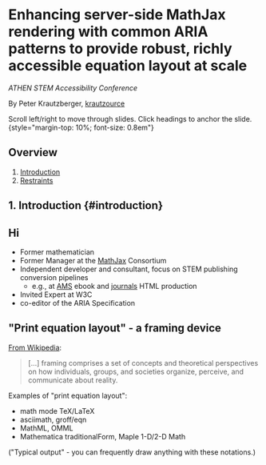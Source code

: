# Enhancing server-side MathJax rendering with common ARIA patterns to provide robust, richly accessible equation layout at scale

*ATHEN STEM Accessibility Conference*

By Peter Krautzberger, [krautzource](https://krautzource.com)

Scroll left/right to move through slides. Click headings to anchor the slide. {style="margin-top: 10%; font-size: 0.8em"}

## Overview

1. [Introduction](#introduction)
2. [Restraints](#restraints)

## 1. Introduction {#introduction}

## Hi

* Former mathematician
* Former Manager at the [MathJax](https://www.mathjax.org) Consortium
* Independent developer and consultant, focus on STEM publishing conversion pipelines
  * e.g., at [AMS](https://www.ams.org) ebook and [journals](https://www.ams.org/publications/journals/journalsframework/AMSMathViewer) HTML production
* Invited Expert at W3C
* co-editor of the ARIA Specification

## "Print equation layout" - a framing device

[From Wikipedia](https://en.wikipedia.org/wiki/Framing_(social_sciences)):

> [...] framing comprises a set of concepts and theoretical perspectives on how individuals, groups, and societies organize, perceive, and communicate about reality. 

Examples of "print equation layout":

* math mode TeX/LaTeX
* asciimath, groff/eqn
* MathML, OMML
* Mathematica traditionalForm, Maple 1-D/2-D Math

("Typical output" - you can frequently draw anything with these notations.)

<my-notes hidden>

What I call "print equation layout" most people just call "math layout", "formula layout", or just "math" (that last one is somewhat insulting, speaking as a former mathematician). 

This may seem unnnecessary and convoluted. To some degree, I agree. 

For example, I personally don't believe we have seen "web equation layout" come into existence during these first 30 years of the web.

But as a framing device it serves to ground the conversation and keep aspects in focus that I find critical to the discussion. 
</my-notes>

## What's the problem (1)

Print equation layout is ... 

* an elaborate, two-dimensional form of abbreviated notation for highly complex, context dependent abstract thought.
  * even at an elementary level (e.g., long division).
* highly ambiguous (examples: [whystartat.xyz](https://whystartat.xyz/wiki/Category:Ambiguities))
* often integrated into additional complex notation (e.g., text annotation, graphical documents).
* "non-text content" (so [WCAG 1.1.1](https://w3c.github.io/wcag/21/guidelines/#non-text-content) applies).

<my-notes hidden>
* 2d abbreviation: just because it uses text glyphs does not make it text (cf. ascii art).
* non-text: 
  * TeX text vs math mode, or "formula blocks" in MS Word et al).
* e.g., spacing used to infer semantics
* e.g., invisible/implied characters
</my-notes>

## What's the problem (2)

Print equation layout ... 

* has (print) accessibility traditions 
  * tactile and aural traditions (e.g. Nemeth Braille / MathSpeak)
  * many regional variations (cf. [D. Archambault](https://chezdom.net/mathematicalbraillecodes/))
  * require human intervention
* is incompatible with contemporary web accessibility
  * is layout, not semantics
    * so we fall back to print accessibility traditions
  * print accessibility traditions are also about layout
    * limited; modalities are incongruent
  * require heuristics for (non-visual) rendering
  * incongruent to core concepts, e.g., [Accessible Name Computation](https://w3c.github.io/accname/)

<my-notes hidden>

not accessible - cf. WCAG, accname


Print equation layout has its own accessibility traditions (e.g. Nemeth Braille and MathSpeak) which create a set of orthogonal expectations that is difficult to address on the web.

Print equation accessibility traditions (e.g., Nemeth Braille and MathSpeak) exacerbate the problem:

On the one hand, these traditions reduce expectations to the limitations of print technology (e.g., semantics are largely out of scope) [cf svg house made of triangle, rectangle, circle]
On the other hand, these traditions rely on human intervention (through narration or specialized Braille transcribers) which leads to them being underspecified and easily malleable by the assisting person.

</my-notes>

## What's the problem (3)

But what's _really_ the problem?

**Heuristics**

Imagine they fail you. 

* a superscript 2 is voiced squared but isn't
* your layout is interpreted as fraction but it's not. [Legendre_symbol]

> Now you have 2 problems

How do you fix that?

<my-notes hidden>
* heuristics are strongly avoided in web a11y (except to fix broken things)
* if you try to fix something, you now have to work around heuristics as well
  * unspecified heuristics
</my-notes>
 
## Part 1. Restraints {#restraints}
## On principle

It's print equation layout.

Someone must apply heuristics.

Who?

> Web standards principle: Users before authors, authors before vendors.

Applying heuristics should be a burden on the **author** not the user.

<my-notes hidden>

</my-notes>

## The big tools

* [MathJax](https://www.mathjax.org/) the leading visual rendering technology for print equation layout on the web
* [Speech Rule Engine](https://speechruleengine.org/) the leading non-visual rendering rendering technology for print equation layout on the web

MathJax and Speech-Rule-Engine are the best available tools to render print equation layout visually and non-visually.

However, JavaScript is not always available or a reasonable option (e.g., several thousand expression on a single page)

<my-notes hidden>
</my-notes>

## The tiny tools

* [github.com/krautzource/aria-tree-walker](https://github.com/krautzource/aria-tree-walker), a tiny JavaScript module to enable a basic exploration for (special) ARIA tree markup
* [github.com/krautzource/sre-to-tree](https://github.com/krautzource/sre-to-tree), a small NodeJS module for post-processing (custom) MathJax+SRE output.

**Caveat Emptor** Think of these more as examples ([inspiration](https://notes.baldurbjarnason.com/2021/05/03/idle-thought-most.html)). Don't force your content to work with them -- adjust them to work for your content.

<my-notes hidden>
</my-notes>

## History of this work

* 2018: AIM Workshop [ Web accessibility of mathematics ](https://aimath.org/workshops/upcoming/webmath/)
* 2019 & 2020: Initial demo expanded as [mathjax-sre-walker](https://github.com/krautzource/mathjax-sre-walker/)
  * moving "closer to the metal"
  * evaluating different ARIA solutions for best results
  * [Speech-Rule-Engine](https://github.com/zorkow/speech-rule-engine/) adds new APIs to expose its enrichment
  * [MathJax](https://www.mathjax.org/) releases version 3 with necessary markup improvements
* 2020 - today: Continued as a general purpose [ARIA Tree Walker](https://github.com/krautzource/aria-tree-walker)

<my-notes hidden>
</my-notes>

## What if the big tools aren't around?

MathJax's integration of Speech Rule Engine brings the highest quality of visual and non-visual rendering with a trove of features and affordances.

But JavaScript is not always an option - either due to availability or performance.

<my-notes hidden>
</my-notes>

## Original design ideas

* author responsibility through author ability
* an eye on moving standards

* server-side rendering both visually and non-visually
  * limitation: no user-facing options
  * no heuristics affecting users
  * fixable heuristics
  * fixable bugs
* progressive enhancement // good fallback behavior
  * static accessible name; lengthy but there
* minimal performance impact
  * DEMO long article
* simple author styling
* enable additional services
  * DEMO: subtitles, speech synthesis
* standards-oriented
  * start with existing standards
  * inform standards development
  * promote multi-purpose standards
  * adjust to emerging improvements
  * promote universally useful standards

<my-notes hidden>
</my-notes>

## Demo time

* NVDA + Chrome
* JAWS + Firefox
* MacOS VO + Chrome 
* ORCA + FF + braille output

## Demo time 2

* Thorium
* Apple Books

## Experimental demo

* Talkback
* but VO not possible at this time
